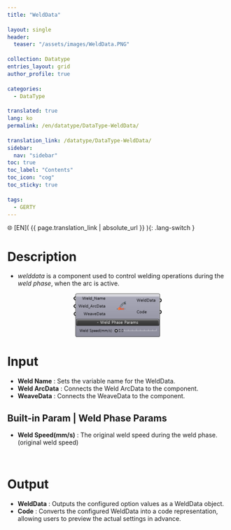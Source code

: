 ```yaml
---
title: "WeldData"

layout: single
header:
  teaser: "/assets/images/WeldData.PNG"

collection: Datatype
entries_layout: grid
author_profile: true

categories:
  - DataType

translated: true
lang: ko
permalink: /en/datatype/DataType-WeldData/

translation_link: /datatype/DataType-WeldData/
sidebar:
  nav: "sidebar"
toc: true
toc_label: "Contents"
toc_icon: "cog"
toc_sticky: true

tags: 
  - GERTY
---
```


🌐 [EN]( {{ page.translation_link | absolute_url }} ){: .lang-switch }

# Description

* *welddata* is a component used to control welding operations during the *weld phase*, when the arc is active.

<p align="center">  <img src="/assets/images/WeldData.PNG" align="center" width="40%"></p>

# Input

* **Weld Name** : Sets the variable name for the WeldData.
* **Weld ArcData** : Connects the Weld ArcData to the component.
* **WeaveData** : Connects the WeaveData to the component.

## Built-in Param | Weld Phase Params

* **Weld Speed(mm/s)** : The original weld speed during the weld phase.(original weld speed)

<br>

# Output

* **WeldData** : Outputs the configured option values as a WeldData object.
* **Code** : Converts the configured WeldData into a code representation, allowing users to preview the actual settings in advance.
